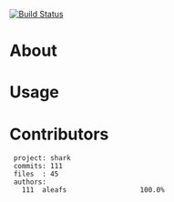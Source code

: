 [![Build Status](https://secure.travis-ci.org/aleafs/node-shark.png)](http://travis-ci.org/aleafs/node-shark)

# About #

# Usage #

# Contributors #
```
 project: shark
 commits: 111
 files  : 45
 authors: 
   111  aleafs                  100.0%
```
